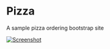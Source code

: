 Pizza
=====

A sample pizza ordering bootstrap site

[![Screenshot](https://raw.githubusercontent.com/redhoodie/pizza/master/screenshot.png)](#Screenshot)
